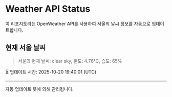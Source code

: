 
# Weather API Status

이 리포지토리는 OpenWeather API를 사용하여 서울의 날씨 정보를 자동으로 업데이트합니다.

## 현재 서울 날씨
> 서울의 현재 날씨: clear sky, 온도: 4.76°C, 습도: 65%

⏳ 업데이트 시간: 2025-10-20 19:40:01 (UTC)

---
자동 업데이트 봇에 의해 관리됩니다.
